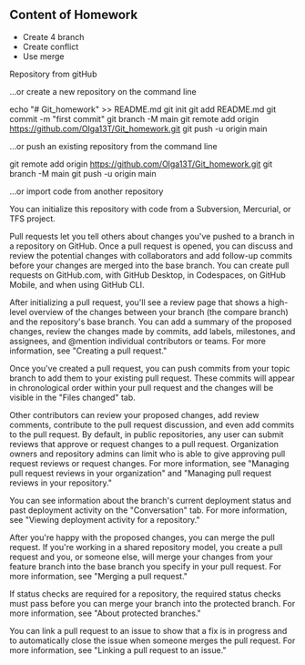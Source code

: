 ## Content of Homework

* Create 4 branch
* Create conflict
* Use merge


Repository from gitHub

…or create a new repository on the command line

echo "# Git_homework" >> README.md
git init
git add README.md
git commit -m "first commit"
git branch -M main
git remote add origin https://github.com/Olga13T/Git_homework.git
git push -u origin main

…or push an existing repository from the command line

git remote add origin https://github.com/Olga13T/Git_homework.git
git branch -M main
git push -u origin main

…or import code from another repository

You can initialize this repository with code from a Subversion, Mercurial, or TFS project.

Pull requests let you tell others about changes you've pushed to a branch in a repository on GitHub.
 Once a pull request is opened, you can discuss and review the potential changes with collaborators and add follow-up commits before your changes are merged into the base branch.
 You can create pull requests on GitHub.com, with GitHub Desktop, in Codespaces, on GitHub Mobile, and when using GitHub CLI.

After initializing a pull request, you'll see a review page that shows a high-level overview of the changes between your branch (the compare branch) and the repository's base branch. You can add a summary of the proposed changes, review the changes made by commits, add labels, milestones, and assignees, and @mention individual contributors or teams. For more information, see "Creating a pull request."

Once you've created a pull request, you can push commits from your topic branch to add them to your existing pull request. These commits will appear in chronological order within your pull request and the changes will be visible in the "Files changed" tab.

Other contributors can review your proposed changes, add review comments, contribute to the pull request discussion, and even add commits to the pull request. By default, in public repositories, any user can submit reviews that approve or request changes to a pull request. Organization owners and repository admins can limit who is able to give approving pull request reviews or request changes. For more information, see "Managing pull request reviews in your organization" and "Managing pull request reviews in your repository."

You can see information about the branch's current deployment status and past deployment activity on the "Conversation" tab. For more information, see "Viewing deployment activity for a repository."

After you're happy with the proposed changes, you can merge the pull request. If you're working in a shared repository model, you create a pull request and you, or someone else, will merge your changes from your feature branch into the base branch you specify in your pull request. For more information, see "Merging a pull request."

If status checks are required for a repository, the required status checks must pass before you can merge your branch into the protected branch. For more information, see "About protected branches."

You can link a pull request to an issue to show that a fix is in progress and to automatically close the issue when someone merges the pull request. For more information, see "Linking a pull request to an issue."
